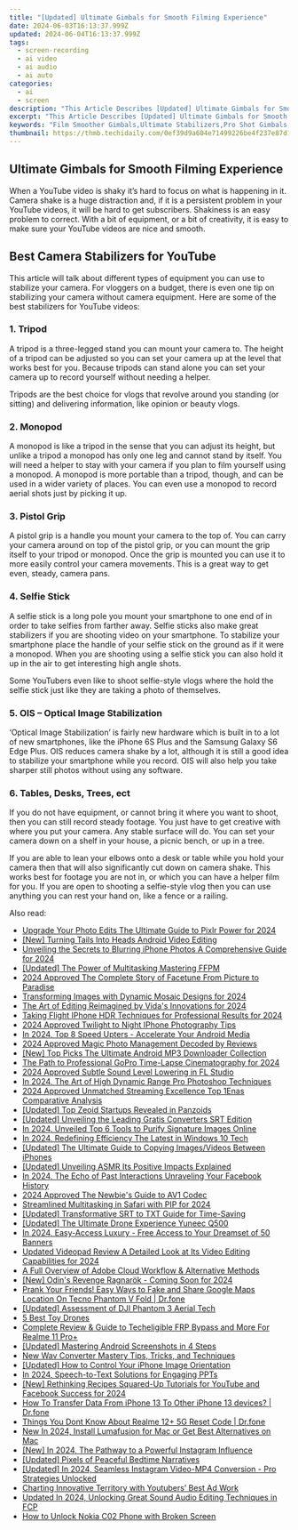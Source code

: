 ```yaml
---
title: "[Updated] Ultimate Gimbals for Smooth Filming Experience"
date: 2024-06-03T16:13:37.999Z
updated: 2024-06-04T16:13:37.999Z
tags: 
  - screen-recording
  - ai video
  - ai audio
  - ai auto
categories: 
  - ai
  - screen
description: "This Article Describes [Updated] Ultimate Gimbals for Smooth Filming Experience"
excerpt: "This Article Describes [Updated] Ultimate Gimbals for Smooth Filming Experience"
keywords: "Film Smoother Gimbals,Ultimate Stabilizers,Pro Shot Gimbals,Smooth Filming Units,Premium Gimbal Tools,Expert Gimbal Systems,Optimal Video Stability"
thumbnail: https://thmb.techidaily.com/0ef39d9a604e71499226be4f237e87d1b86c04c6f94c96b9949bbc0cc087d2d2.jpg
---
```


## Ultimate Gimbals for Smooth Filming Experience

When a YouTube video is shaky it’s hard to focus on what is happening in it. Camera shake is a huge distraction and, if it is a persistent problem in your YouTube videos, it will be hard to get subscribers. Shakiness is an easy problem to correct. With a bit of equipment, or a bit of creativity, it is easy to make sure your YouTube videos are nice and smooth.

## Best Camera Stabilizers for YouTube

This article will talk about different types of equipment you can use to stabilize your camera. For vloggers on a budget, there is even one tip on stabilizing your camera without camera equipment. Here are some of the best stabilizers for YouTube videos:

### 1\. Tripod

A tripod is a three-legged stand you can mount your camera to. The height of a tripod can be adjusted so you can set your camera up at the level that works best for you. Because tripods can stand alone you can set your camera up to record yourself without needing a helper.

Tripods are the best choice for vlogs that revolve around you standing (or sitting) and delivering information, like opinion or beauty vlogs.

### 2\. Monopod

A monopod is like a tripod in the sense that you can adjust its height, but unlike a tripod a monopod has only one leg and cannot stand by itself. You will need a helper to stay with your camera if you plan to film yourself using a monopod. A monopod is more portable than a tripod, though, and can be used in a wider variety of places. You can even use a monopod to record aerial shots just by picking it up.

### 3\. Pistol Grip

A pistol grip is a handle you mount your camera to the top of. You can carry your camera around on top of the pistol grip, or you can mount the grip itself to your tripod or monopod. Once the grip is mounted you can use it to more easily control your camera movements. This is a great way to get even, steady, camera pans.

### 4\. Selfie Stick

A selfie stick is a long pole you mount your smartphone to one end of in order to take selfies from farther away. Selfie sticks also make great stabilizers if you are shooting video on your smartphone. To stabilize your smartphone place the handle of your selfie stick on the ground as if it were a monopod. When you are shooting using a selfie stick you can also hold it up in the air to get interesting high angle shots.

Some YouTubers even like to shoot selfie-style vlogs where the hold the selfie stick just like they are taking a photo of themselves.

### 5\. OIS – Optical Image Stabilization

‘Optical Image Stabilization’ is fairly new hardware which is built in to a lot of new smartphones, like the iPhone 6S Plus and the Samsung Galaxy S6 Edge Plus. OIS reduces camera shake by a lot, although it is still a good idea to stabilize your smartphone while you record. OIS will also help you take sharper still photos without using any software.

### 6\. Tables, Desks, Trees, ect

If you do not have equipment, or cannot bring it where you want to shoot, then you can still record steady footage. You just have to get creative with where you put your camera. Any stable surface will do. You can set your camera down on a shelf in your house, a picnic bench, or up in a tree.

If you are able to lean your elbows onto a desk or table while you hold your camera then that will also significantly cut down on camera shake. This works best for footage you are not in, or which you can have a helper film for you. If you are open to shooting a selfie-style vlog then you can use anything you can rest your hand on, like a fence or a railing.

<ins class="adsbygoogle"
     style="display:block"
     data-ad-format="autorelaxed"
     data-ad-client="ca-pub-7571918770474297"
     data-ad-slot="1223367746"></ins>

<ins class="adsbygoogle"
     style="display:block"
     data-ad-format="autorelaxed"
     data-ad-client="ca-pub-7571918770474297"
     data-ad-slot="1223367746"></ins>



<ins class="adsbygoogle"
     style="display:block"
     data-ad-client="ca-pub-7571918770474297"
     data-ad-slot="8358498916"
     data-ad-format="auto"
     data-full-width-responsive="true"></ins>


<span class="atpl-alsoreadstyle">Also read:</span>
<div><ul>
<li><a href="https://some-approaches.techidaily.com/upgrade-your-photo-edits-the-ultimate-guide-to-pixlr-power-for-2024/"><u>Upgrade Your Photo Edits  The Ultimate Guide to Pixlr Power for 2024</u></a></li>
<li><a href="https://some-approaches.techidaily.com/new-turning-tails-into-heads-android-video-editing/"><u>[New] Turning Tails Into Heads  Android Video Editing</u></a></li>
<li><a href="https://some-approaches.techidaily.com/unveiling-the-secrets-to-blurring-iphone-photos-a-comprehensive-guide-for-2024/"><u>Unveiling the Secrets to Blurring iPhone Photos  A Comprehensive Guide for 2024</u></a></li>
<li><a href="https://some-approaches.techidaily.com/updated-the-power-of-multitasking-mastering-ffpm/"><u>[Updated] The Power of Multitasking  Mastering FFPM</u></a></li>
<li><a href="https://some-approaches.techidaily.com/2024-approved-the-complete-story-of-facetune-from-picture-to-paradise/"><u>2024 Approved  The Complete Story of Facetune  From Picture to Paradise</u></a></li>
<li><a href="https://some-approaches.techidaily.com/transforming-images-with-dynamic-mosaic-designs-for-2024/"><u>Transforming Images with Dynamic Mosaic Designs for 2024</u></a></li>
<li><a href="https://some-approaches.techidaily.com/the-art-of-editing-reimagined-by-vidas-innovations-for-2024/"><u>The Art of Editing Reimagined by Vida's Innovations for 2024</u></a></li>
<li><a href="https://some-approaches.techidaily.com/taking-flight-iphone-hdr-techniques-for-professional-results-for-2024/"><u>Taking Flight  IPhone HDR Techniques for Professional Results for 2024</u></a></li>
<li><a href="https://some-approaches.techidaily.com/2024-approved-twilight-to-night-iphone-photography-tips/"><u>2024 Approved  Twilight to Night  IPhone Photography Tips</u></a></li>
<li><a href="https://some-approaches.techidaily.com/in-2024-top-8-speed-upters-accelerate-your-android-media/"><u>In 2024, Top 8 Speed Upters - Accelerate Your Android Media</u></a></li>
<li><a href="https://some-approaches.techidaily.com/2024-approved-magic-photo-management-decoded-by-reviews/"><u>2024 Approved  Magic Photo Management Decoded by Reviews</u></a></li>
<li><a href="https://some-approaches.techidaily.com/new-top-picks-the-ultimate-android-mp3-downloader-collection/"><u>[New] Top Picks  The Ultimate Android MP3 Downloader Collection</u></a></li>
<li><a href="https://some-approaches.techidaily.com/the-path-to-professional-gopro-time-lapse-cinematography-for-2024/"><u>The Path to Professional GoPro Time-Lapse Cinematography for 2024</u></a></li>
<li><a href="https://some-approaches.techidaily.com/2024-approved-subtle-sound-level-lowering-in-fl-studio/"><u>2024 Approved  Subtle Sound Level Lowering in FL Studio</u></a></li>
<li><a href="https://some-approaches.techidaily.com/in-2024-the-art-of-high-dynamic-range-pro-photoshop-techniques/"><u>In 2024, The Art of High Dynamic Range  Pro Photoshop Techniques</u></a></li>
<li><a href="https://some-approaches.techidaily.com/2024-approved-unmatched-streaming-excellence-top-1enas-comparative-analysis/"><u>2024 Approved  Unmatched Streaming Excellence  Top 1Enas Comparative Analysis</u></a></li>
<li><a href="https://some-approaches.techidaily.com/updated-top-zeoid-startups-revealed-in-panzoids/"><u>[Updated] Top Zeoid Startups Revealed in Panzoids</u></a></li>
<li><a href="https://some-approaches.techidaily.com/updated-unveiling-the-leading-gratis-converters-srt-edition/"><u>[Updated] Unveiling the Leading Gratis Converters  SRT Edition</u></a></li>
<li><a href="https://some-approaches.techidaily.com/in-2024-unveiled-top-6-tools-to-purify-signature-images-online/"><u>In 2024, Unveiled  Top 6 Tools to Purify Signature Images Online</u></a></li>
<li><a href="https://some-approaches.techidaily.com/in-2024-redefining-efficiency-the-latest-in-windows-10-tech/"><u>In 2024, Redefining Efficiency  The Latest in Windows 10 Tech</u></a></li>
<li><a href="https://some-approaches.techidaily.com/updated-the-ultimate-guide-to-copying-imagesvideos-between-iphones/"><u>[Updated] The Ultimate Guide to Copying Images/Videos Between iPhones</u></a></li>
<li><a href="https://some-approaches.techidaily.com/updated-unveiling-asmr-its-positive-impacts-explained/"><u>[Updated] Unveiling ASMR  Its Positive Impacts Explained</u></a></li>
<li><a href="https://some-approaches.techidaily.com/in-2024-the-echo-of-past-interactions-unraveling-your-facebook-history/"><u>In 2024, The Echo of Past Interactions  Unraveling Your Facebook History</u></a></li>
<li><a href="https://some-approaches.techidaily.com/2024-approved-the-newbies-guide-to-av1-codec/"><u>2024 Approved  The Newbie's Guide to AV1 Codec</u></a></li>
<li><a href="https://some-approaches.techidaily.com/streamlined-multitasking-in-safari-with-pip-for-2024/"><u>Streamlined Multitasking in Safari with PIP for 2024</u></a></li>
<li><a href="https://some-approaches.techidaily.com/updated-transformative-srt-to-txt-guide-for-time-saving/"><u>[Updated] Transformative SRT to TXT Guide for Time-Saving</u></a></li>
<li><a href="https://some-approaches.techidaily.com/updated-the-ultimate-drone-experience-yuneec-q500/"><u>[Updated] The Ultimate Drone Experience  Yuneec Q500</u></a></li>
<li><a href="https://youtube-videos.techidaily.com/in-2024-easy-access-luxury-free-access-to-your-dreamset-of-50-banners/"><u>In 2024, Easy-Access Luxury - Free Access to Your Dreamset of 50 Banners</u></a></li>
<li><a href="https://ai-video-apps.techidaily.com/updated-videopad-review-a-detailed-look-at-its-video-editing-capabilities-for-2024/"><u>Updated Videopad Review A Detailed Look at Its Video Editing Capabilities for 2024</u></a></li>
<li><a href="https://extra-information.techidaily.com/a-full-overview-of-adobe-cloud-workflow-and-alternative-methods/"><u>A Full Overview of Adobe Cloud Workflow & Alternative Methods</u></a></li>
<li><a href="https://digital-screen-recording.techidaily.com/new-odins-revenge-ragnarok-coming-soon-for-2024/"><u>[New] Odin's Revenge  Ragnarök - Coming Soon for 2024</u></a></li>
<li><a href="https://fake-location.techidaily.com/prank-your-friends-easy-ways-to-fake-and-share-google-maps-location-on-tecno-phantom-v-fold-drfone-by-drfone-virtual-android/"><u>Prank Your Friends! Easy Ways to Fake and Share Google Maps Location On Tecno Phantom V Fold | Dr.fone</u></a></li>
<li><a href="https://extra-resources.techidaily.com/updated-assessment-of-dji-phantom-3-aerial-tech/"><u>[Updated] Assessment of DJI Phantom 3 Aerial Tech</u></a></li>
<li><a href="https://extra-information.techidaily.com/5-best-toy-drones/"><u>5 Best Toy Drones</u></a></li>
<li><a href="https://easy-unlock-android.techidaily.com/complete-review-and-guide-to-techeligible-frp-bypass-and-more-for-realme-11-proplus-by-drfone-android/"><u>Complete Review & Guide to Techeligible FRP Bypass and More For Realme 11 Pro+</u></a></li>
<li><a href="https://screen-video-capture.techidaily.com/updated-mastering-android-screenshots-in-4-steps/"><u>[Updated] Mastering Android Screenshots in 4 Steps</u></a></li>
<li><a href="https://ai-vdieo-software.techidaily.com/new-wav-converter-mastery-tips-tricks-and-techniques/"><u>New Wav Converter Mastery Tips, Tricks, and Techniques</u></a></li>
<li><a href="https://some-knowledge.techidaily.com/updated-how-to-control-your-iphone-image-orientation/"><u>[Updated] How to Control Your iPhone Image Orientation</u></a></li>
<li><a href="https://extra-skills.techidaily.com/in-2024-speech-to-text-solutions-for-engaging-ppts/"><u>In 2024, Speech-to-Text Solutions for Engaging PPTs</u></a></li>
<li><a href="https://facebook-video-content.techidaily.com/new-rethinking-recipes-squared-up-tutorials-for-youtube-and-facebook-success-for-2024/"><u>[New] Rethinking Recipes  Squared-Up Tutorials for YouTube and Facebook Success for 2024</u></a></li>
<li><a href="https://review-topics.techidaily.com/how-to-transfer-data-from-iphone-13-to-other-iphone-13-devices-drfone-by-drfone-transfer-data-from-ios-transfer-data-from-ios/"><u>How To Transfer Data From iPhone 13 To Other iPhone 13 devices? | Dr.fone</u></a></li>
<li><a href="https://techidaily.com/things-you-dont-know-about-realme-12plus-5g-reset-code-drfone-by-drfone-reset-android-reset-android/"><u>Things You Dont Know About Realme 12+ 5G Reset Code | Dr.fone</u></a></li>
<li><a href="https://ai-video-tools.techidaily.com/new-in-2024-install-lumafusion-for-mac-or-get-best-alternatives-on-mac/"><u>New In 2024, Install Lumafusion for Mac or Get Best Alternatives on Mac</u></a></li>
<li><a href="https://instagram-clips.techidaily.com/new-in-2024-the-pathway-to-a-powerful-instagram-influence/"><u>[New] In 2024, The Pathway to a Powerful Instagram Influence</u></a></li>
<li><a href="https://extra-approaches.techidaily.com/updated-pixels-of-peaceful-bedtime-narratives/"><u>[Updated] Pixels of Peaceful Bedtime Narratives</u></a></li>
<li><a href="https://instagram-clips.techidaily.com/updated-in-2024-seamless-instagram-video-mp4-conversion-pro-strategies-unlocked/"><u>[Updated] In 2024, Seamless Instagram Video-MP4 Conversion - Pro Strategies Unlocked</u></a></li>
<li><a href="https://youtube-videos.techidaily.com/charting-innovative-territory-with-youtubers-best-ad-work/"><u>Charting Innovative Territory with Youtubers’ Best Ad Work</u></a></li>
<li><a href="https://smart-video-creator.techidaily.com/updated-in-2024-unlocking-great-sound-audio-editing-techniques-in-fcp/"><u>Updated In 2024, Unlocking Great Sound Audio Editing Techniques in FCP</u></a></li>
<li><a href="https://easy-unlock-android.techidaily.com/how-to-unlock-nokia-c02-phone-with-broken-screen-by-drfone-android/"><u>How to Unlock Nokia C02 Phone with Broken Screen</u></a></li>
</ul></div>
